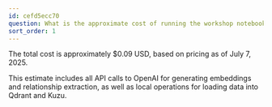```yaml
---
id: cefd5ecc70
question: What is the approximate cost of running the workshop notebook (DLT + Cognee)?
sort_order: 1
---
```


The total cost is approximately $0.09 USD, based on pricing as of July 7, 2025.

This estimate includes all API calls to OpenAI for generating embeddings and relationship extraction, as well as local operations for loading data into Qdrant and Kuzu.